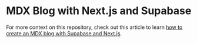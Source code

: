 # MDX Blog with Next.js and Supabase

For more context on this repository,
check out this article to learn
[how to create an MDX blog with Supabase and Next.js](https://swkeever.com/supabase/blog).

